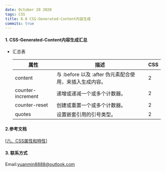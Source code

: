 ```yaml
---
date: October 28 2020
tags: CSS
title: 6.8 CSS-Generated-Content内容生成
commits: true
---
```

#### 1. CSS-Generated-Content内容生成汇总

- 汇总表

  | 属性              | 描述                                                    | CSS  |
  | ----------------- | ------------------------------------------------------- | ---- |
  | content           | 与 :before 以及 :after 伪元素配合使用，来插入生成内容。 | 2    |
  | counter-increment | 递增或递减一个或多个计数器。                            | 2    |
  | counter-reset     | 创建或重置一个或多个计数器。                            | 2    |
  | quotes            | 设置嵌套引用的引号类型。                                | 2    |

#### 2.参考文档

[[六、CSS属性和特性]](https://web-dolphin.github.io/2020/10/28/CSS/Tutorial/%E5%85%AD%E3%80%81CSS%20%E5%B1%9E%E6%80%A7%E5%92%8C%E7%89%B9%E6%80%A7/)

#### 3. 联系方式

Email:yuanmin8888@outlook.com
